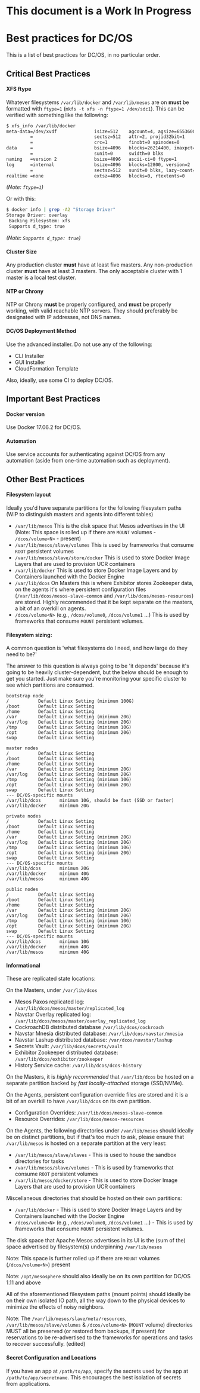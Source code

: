 # This document is a Work In Progress

# Best practices for DC/OS

This is a list of best practices for DC/OS, in no particular order.

## Critical Best Practices

#### XFS ftype
Whatever filesystems `/var/lib/docker` and `/var/lib/mesos` are on **must** be formatted with `ftype=1` (`mkfs -t xfs -n ftype=1 /dev/sdc1`).  This can be verified with something like the following:
```bash
$ xfs_info /var/lib/docker
meta-data=/dev/xvdf              isize=512    agcount=4, agsize=6553600 blks
         =                       sectsz=512   attr=2, projid32bit=1
         =                       crc=1        finobt=0 spinodes=0
data     =                       bsize=4096   blocks=26214400, imaxpct=25
         =                       sunit=0      swidth=0 blks
naming   =version 2              bsize=4096   ascii-ci=0 ftype=1
log      =internal               bsize=4096   blocks=12800, version=2
         =                       sectsz=512   sunit=0 blks, lazy-count=1
realtime =none                   extsz=4096   blocks=0, rtextents=0
```
*(Note: `ftype=1`)*

Or with this:
```bash
$ docker info | grep -A2 "Storage Driver"
Storage Driver: overlay
 Backing Filesystem: xfs
 Supports d_type: true
```

*(Note: `Supports d_type: true`)*

#### Cluster Size
Any production cluster **must** have at least five masters.
Any non-production cluster **must** have at least 3 masters.
The only acceptable cluster with 1 master is a local test cluster.

#### NTP or Chrony
NTP or Chrony **must** be properly configured, and **must** be properly working, with valid reachable NTP servers.  They should preferably be designated with IP addresses, not DNS names.

#### DC/OS Deployment Method
Use the advanced installer.  Do not use any of the following:
* CLI Installer
* GUI Installer
* CloudFormation Template

Also, ideally, use some CI to deploy DC/OS.

## Important Best Practices

#### Docker version
Use Docker 17.06.2 for DC/OS.

#### Automation
Use service accounts for authenticating against DC/OS from any automation (aside from one-time automation such as deployment).

## Other Best Practices

#### Filesystem layout
Ideally you'd have separate partitions for the following filesystem paths (WIP to distinguish masters and agents into different tables)
* `/var/lib/mesos` This is the disk space that Mesos advertises in the UI (Note: This space is rolled up if there are `MOUNT` volumes - `/dcos/volume<N>` - present)
* `/var/lib/mesos/slave/volumes` This is used by frameworks that consume `ROOT` persistent volumes
* `/var/lib/mesos/slave/store/docker` This is used to store Docker Image Layers that are used to provision UCR containers
* `/var/lib/docker` This is used to store Docker Image Layers and by Containers launched with the Docker Engine
* `/var/lib/dcos` On Masters this is where Exhibitor stores Zookeeper data, on the agents it's where persistent configuration files (`/var/lib/dcos/mesos-slave-common` and `/var/lib/dcos/mesos-resources`) are stored. Highly recommended that it be kept separate on the masters, a bit of an overkill on agents.
* `/dcos/volume<N>` (e.g., `/dcos/volume0`, `/dcos/volume1` ...) This is used by frameworks that consume `MOUNT` persistent volumes.

#### Filesystem sizing:
A common question is 'what filesystems do I need, and how large do they need to be?'

The answer to this question is always going to be 'it depends' because it's going to be heavily cluster-dependent, but the below should be enough to get you started.  Just make sure you're monitoring your specific cluster to see which partitions are consumed.
```
bootstrap node
/           Default Linux Setting (minimum 100G)
/boot       Default Linux Setting
/home       Default Linux Setting
/var        Default Linux Setting (minimum 20G)
/var/log    Default Linux Setting (minimum 20G)
/tmp        Default Linux Setting (minimum 10G)
/opt        Default Linux Setting (minimum 20G)
swap        Default Linux Setting

master nodes
/           Default Linux Setting
/boot       Default Linux Setting
/home       Default Linux Setting
/var        Default Linux Setting (minimum 20G)
/var/log    Default Linux Setting (minimum 20G)
/tmp        Default Linux Setting (minimum 10G)
/opt        Default Linux Setting (minimum 20G)
swap        Default Linux Setting
--- DC/OS-specific mounts
/var/lib/dcos       minimum 10G, should be fast (SSD or faster)
/var/lib/docker     minimum 20G

private nodes
/           Default Linux Setting
/boot       Default Linux Setting
/home       Default Linux Setting
/var        Default Linux Setting (minimum 20G)
/var/log    Default Linux Setting (minimum 20G)
/tmp        Default Linux Setting (minimum 10G)
/opt        Default Linux Setting (minimum 20G)
swap        Default Linux Setting
--- DC/OS-specific mounts
/var/lib/dcos       minimum 20G
/var/lib/docker     minimum 40G
/var/lib/mesos      minimum 40G

public nodes
/           Default Linux Setting
/boot       Default Linux Setting
/home       Default Linux Setting
/var        Default Linux Setting (minimum 20G)
/var/log    Default Linux Setting (minimum 20G)
/tmp        Default Linux Setting (minimum 10G)
/opt        Default Linux Setting (minimum 20G)
swap        Default Linux Setting
--- DC/OS-specific mounts
/var/lib/dcos       minimum 10G
/var/lib/docker     minimum 40G
/var/lib/mesos      minimum 40G
```


#### Informational
These are replicated state locations:

On the Masters, under `/var/lib/dcos`
* Mesos Paxos replicated log: `/var/lib/dcos/mesos/master/replicated_log`
* Navstar Overlay replicated log: `/var/lib/dcos/mesos/master/overlay_replicated_log`
* CockroachDB distributed database `/var/lib/dcos/cockroach`
* Navstar Mnesia distributed database: `/var/lib/dcos/navstar/mnesia`
* Navstar Lashup distributed database: `/var/dcos/navstar/lashup`
* Secrets Vault: `/var/lib/dcos/secrets/vault`
* Exhibitor Zookeeper distributed database: `/var/lib/dcos/exhibitor/zookeeper`
* History Service cache: `/var/lib/dcos/dcos-history`

On the Masters, it is *highly recommended* that `/var/lib/dcos` be hosted on a separate partition backed by *fast* _locally-attached_ storage (SSD/NVMe).

On the Agents, persistent configuration override files are stored and it is a bit of an overkill to have `/var/lib/dcos` on its own partition.
* Configuration Overrides: `/var/lib/dcos/mesos-slave-common`
* Resource Overrides: `/var/lib/dcos/mesos-resources`

On the Agents, the following directories under `/var/lib/mesos` should ideally be on distinct partitions, but if that's too much to ask, please ensure that `/var/lib/mesos` is hosted on a separate partition at the very least:
* `/var/lib/mesos/slave/slaves` - This is used to house the sandbox directories for tasks
* `/var/lib/mesos/slave/volumes` - This is used by frameworks that consume `ROOT` persistent volumes
* `/var/lib/mesos/docker/store` - This is used to store Docker Image Layers that are used to provision UCR containers

Miscellaneous directories that should be hosted on their own partitions:
* `/var/lib/docker` - This is used to store Docker Image Layers and by Containers launched with the Docker Engine
* `/dcos/volume<N>` (e.g., `/dcos/volume0`, `/dcos/volume1` ...) - This is used by frameworks that consume `MOUNT` persistent volumes.

The disk space that Apache Mesos advertises in its UI is the (sum of the) space advertised by filesystem(s) underpinning `/var/lib/mesos`

Note: This space is further rolled up if there are `MOUNT` volumes (`/dcos/volume<N>`) present

Note: `/opt/mesosphere` should also ideally be on its own partition for DC/OS 1.11 and above

All of the aforementioned filesystem paths (mount points) should ideally be on their own isolated IO path, all the way down to the physical devices to minimize the effects of noisy neighbors.

Note: The `/var/lib/mesos/slave/meta/resources`, `/var/lib/mesos/slave/volumes` & `/dcos/volume<N>` (`MOUNT` volume) directories MUST all be preserved (or restored from backups, if present) for reservations to be re-advertised to the frameworks for operations and tasks to recover successfully. (edited)

#### Secret Configuration and Locations
If you have an app at `/path/to/app`, specify the secrets used by the app at `/path/to/app/secretname`.  This encourages the best isolation of secrets from applications.
